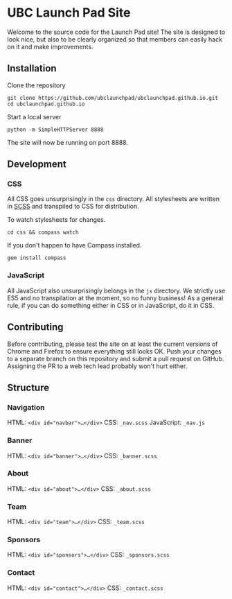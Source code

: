# UBC Launch Pad Site

Welcome to the source code for the Launch Pad site! The site is designed to look nice, but also to be clearly organized so that members can easily hack on it and make improvements.

## Installation

Clone the repository
```
git clone https://github.com/ubclaunchpad/ubclaunchpad.github.io.git
cd ubclaunchpad.github.io
```

Start a local server
```
python -m SimpleHTTPServer 8888
```

The site will now be running on port 8888.

## Development

### CSS
All CSS goes unsurprisingly in the `css` directory. All stylesheets are written in [SCSS](http://sass-lang.com) and transpiled to CSS for distribution.

To watch stylesheets for changes.
```
cd css && compass watch
```

If you don't happen to have Compass installed.
```
gem install compass
```

### JavaScript
All JavaScript also unsurprisingly belongs in the `js` directory. We strictly use ES5 and no transpilation at the moment, so no funny business! As a general rule, if you can do something either in CSS or in JavaScript, do it in CSS.

## Contributing

Before contributing, please test the site on at least the current versions of Chrome and Firefox to ensure everything still looks OK. Push your changes to a separate branch on this repository and submit a pull request on GitHub. Assigning the PR to a web tech lead probably won't hurt either.

## Structure

### Navigation
HTML: `<div id="navbar">…</div>`
CSS: `_nav.scss`
JavaScript: `_nav.js`

### Banner
HTML: `<div id="banner">…</div>`
CSS: `_banner.scss`

### About
HTML: `<div id="about">…</div>`
CSS: `_about.scss`

### Team
HTML: `<div id="team">…</div>`
CSS: `_team.scss`

### Sponsors
HTML: `<div id="sponsors">…</div>`
CSS: `_sponsors.scss`

### Contact
HTML: `<div id="contact">…</div>`
CSS: `_contact.scss`